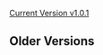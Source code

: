 [Current Version v1.0.1](https://unstoppabledomains.github.io/resolution//v1.0.1/)

## Older Versions

